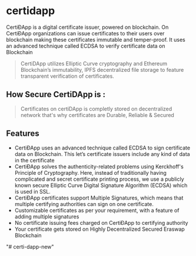 # certidapp

CertiÐApp is a digital certificate issuer, powered on blockchain. On
CertiÐApp organizations can issue certificates to their users over blockchain making these
certificates immutable and temper-proof. It uses an advanced technique called ECDSA  to
verify certificate data on Blockchain

> CertiDApp utilizes Elliptic Curve cryptography and Ethereum Blockchain’s immutability, IPFS decentralized file storage to feature transparent verification of certificates.

## How Secure CertiDApp is : 
> Certificates on certiDApp is completly stored on decentralized network that's why certificates are Durable, Reliable & Secured


## Features

* CertiÐApp uses an advanced technique called ECDSA to sign certificate data on Blockchain. This let’s certificate issuers include any kind of data in the certificate
* CertiÐApp solves the authenticity-related problems using Kerckhoff's Principle of Cryptography. Here, instead of traditionally having complicated and secret certificate printing process, we use a publicly known secure Elliptic Curve Digital Signature Algorithm (ECDSA) which is used in SSL.
* CertiÐApp certificates support Multiple Signatures, which means that multiple certifying authorities can sign on one certificate.
* Customizable certificates as per your requirement, with a feature of adding multiple signatures
* No certificate issuing fees charged on CertiÐApp to certifying authority
* Your certificate gets stored on Highly Decentralized Secured Eraswap Blockchain

"# certi-dapp-new" 
